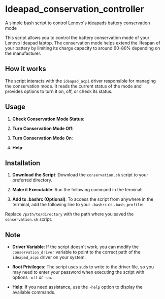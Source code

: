 # Ideapad_conservation_controller
A simple bash script to control Lenovo's ideapads battery conservation mode

This script allows you to control the battery conservation mode of your Lenovo Ideapad laptop. The conservation mode helps extend the lifespan of your battery by limiting its charge capacity to around 60-80% depending on the manufacturer.

## How it works

The script interacts with the `ideapad_acpi` driver responsible for managing the conservation mode. It reads the current status of the mode and provides options to turn it on, off, or check its status.

## Usage

1. **Check Conservation Mode Status**:

2. **Turn Conservation Mode Off**:

3. **Turn Conservation Mode On**:

4. **Help**:

## Installation

1. **Download the Script**: Download the `conservation.sh` script to your preferred directory.

2. **Make it Executable**: Run the following command in the terminal:

3. **Add to .bashrc (Optional)**: To access the script from anywhere in the terminal, add the following line to your `.bashrc` or `.bash_profile`:

Replace `/path/to/directory` with the path where you saved the `conservation.sh` script.

## Note

- **Driver Variable**: If the script doesn't work, you can modify the `conservation_driver` variable to point to the correct path of the `ideapad_acpi` driver on your system.

- **Root Privileges**: The script uses `sudo` to write to the driver file, so you may need to enter your password when executing the script with options `-off` or `-on`.

- **Help**: If you need assistance, use the `-help` option to display the available commands.
